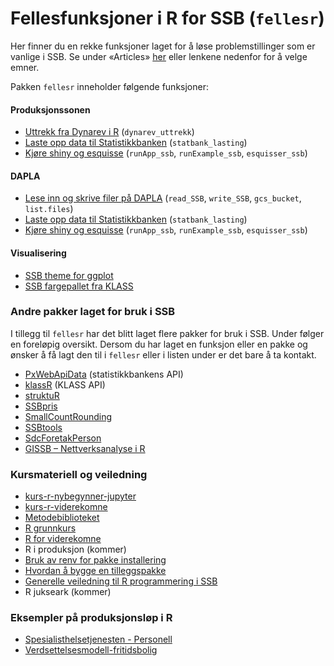 # Fellesfunksjoner i R for SSB (`fellesr`)

Her finner du en rekke funksjoner laget for å løse problemstillinger som er vanlige i SSB. Se under «Articles» [her](https://statisticsnorway.github.io/fellesr/) eller lenkene nedenfor for å velge emner.

Pakken `fellesr` inneholder følgende funksjoner:

#### Produksjonssonen
+ [Uttrekk fra Dynarev i R](https://statisticsnorway.github.io/fellesr/articles/vignette_dynarev_uttrekk.html) (`dynarev_uttrekk`)
+ [Laste opp data til Statistikkbanken](https://statisticsnorway.github.io/fellesr/articles/vignette_statbank_lasting.html) (`statbank_lasting`)
+ [Kjøre shiny og esquisse](https://statisticsnorway.github.io/fellesr/articles/vignette_shiny_ssb.html) (`runApp_ssb`, `runExample_ssb`, `esquisser_ssb`)

#### DAPLA
+ [Lese inn og skrive filer på DAPLA](https://statisticsnorway.github.io/fellesr/articles/vignette__DAPLA_jukseark.html) (`read_SSB`, `write_SSB`, `gcs_bucket`, `list.files`) 
+ [Laste opp data til Statistikkbanken](https://statisticsnorway.github.io/fellesr/articles/vignette_statbank_lasting.html) (`statbank_lasting`)
+ [Kjøre shiny og esquisse](https://statisticsnorway.github.io/fellesr/articles/vignette_shiny_ssb.html) (`runApp_ssb`, `runExample_ssb`, `esquisser_ssb`)

    
#### Visualisering
+ [SSB theme for ggplot](https://statisticsnorway.github.io/fellesr/articles/vignette_SSB_theme.html)
+ [SSB fargepallet fra KLASS](https://statisticsnorway.github.io/fellesr/articles/vignette_SSB_fargepalett.html)



### Andre pakker laget for bruk i SSB
I tillegg til `fellesr` har det blitt laget flere pakker for bruk i SSB. Under følger en foreløpig oversikt. Dersom du har laget en funksjon eller en pakke og ønsker å få lagt den til i `fellesr` eller i listen under er det bare å ta kontakt. 

+ [PxWebApiData](https://cran.r-project.org/web/packages/PxWebApiData/vignettes/Introduction.html) (statistikkbankens API)
+ [klassR](https://statisticsnorway.github.io/klassR/articles/klassR-vignette.html) (KLASS API)
+ [struktuR](https://github.com/statisticsnorway/struktuR)
+ [SSBpris](https://github.com/statisticsnorway/SSBpris)
+ [SmallCountRounding](https://cran.r-project.org/web/packages/SmallCountRounding/vignettes/Introduction_to_SmallCountRounding.html)
+ [SSBtools](https://github.com/statisticsnorway/SSBtools)
+ [SdcForetakPerson](https://github.com/statisticsnorway/SdcForetakPerson)
+ [GISSB – Nettverksanalyse i R](https://statisticsnorway.github.io/GISSB/articles/GISSB_vignette.html)


### Kursmateriell og veiledning
+ [kurs-r-nybegynner-jupyter](https://github.com/statisticsnorway/kurs-r-nybegynner-jupyter)
+ [kurs-r-viderekomne](kurs-r-viderekomne)
+ [Metodebiblioteket](https://statisticsnorway.github.io/metodebibliotek/catalogue_edit.html)
+ [R grunnkurs](https://github.com/statisticsnorway/R_grunnkurs)
+ [R for viderekomne](https://github.com/statisticsnorway/R_for_viderekomne)
+ R i produksjon (kommer)
+ [Bruk av renv for pakke installering](https://manual.dapla.ssb.no/pakke-install.html#r)
+ [Hvordan å bygge en tilleggspakke](https://statisticsnorway.github.io/fellesr/articles/web_only/bygge-en-r-tilleggspakke.html)
+ [Generelle veiledning til R programmering i SSB](https://wiki.ssb.no/display/s880/Veiledning+til+R+programmering+i+SSB)
+ R jukseark (kommer)


### Eksempler på produksjonsløp i R
+ [Spesialisthelsetjenesten - Personell](https://github.com/statisticsnorway/spesh-personell/tree/master/Personelltabeller)
+ [Verdsettelsesmodell-fritidsbolig](https://github.com/statisticsnorway/Verdsettelsesmodell-fritidsbolig)
